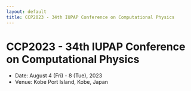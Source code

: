 ```yaml
---
layout: default
title: CCP2023 - 34th IUPAP Conference on Computational Physics
---
```


# CCP2023 - 34th IUPAP Conference on Computational Physics

* Date: August 4 (Fri) - 8 (Tue), 2023
* Venue: Kobe Port Island, Kobe, Japan
